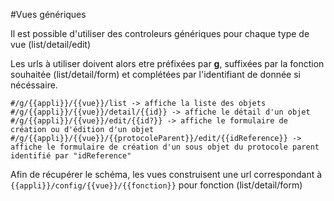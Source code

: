 #Vues génériques

Il est possible d'utiliser des controleurs génériques pour chaque type de vue (list/detail/edit)

Les urls à utiliser doivent alors etre préfixées par **g**, suffixées par la fonction souhaitée (list/detail/form) et complétées par l'identifiant de donnée si nécéssaire.


```
#/g/{{appli}}/{{vue}}/list -> affiche la liste des objets
#/g/{{appli}}/{{vue}}/detail/{{id}} -> affiche le détail d'un objet
#/g/{{appli}}/{{vue}}/edit/{{id?}} -> affiche le formulaire de création ou d'édition d'un objet
#/g/{{appli}}/{{vue}}/{{protocoleParent}}/edit/{{idReference}} -> affiche le formulaire de création d'un sous objet du protocole parent identifié par "idReference"
```

Afin de récupérer le schéma, les vues construisent une url correspondant à 
`{{appli}}/config/{{vue}}/{{fonction}}` pour fonction (list/detail/form)



